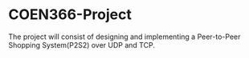 # COEN366-Project
The project will consist of designing and implementing a Peer-to-Peer Shopping System(P2S2)  over UDP and TCP. 
